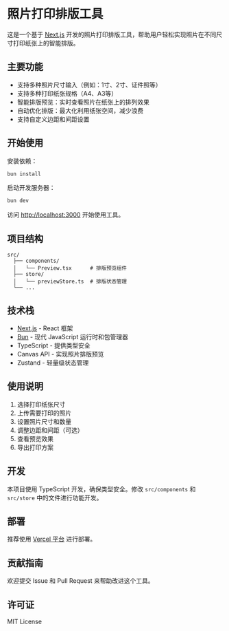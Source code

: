 # 照片打印排版工具

这是一个基于 [Next.js](https://nextjs.org) 开发的照片打印排版工具，帮助用户轻松实现照片在不同尺寸打印纸张上的智能排版。

## 主要功能

- 支持多种照片尺寸输入（例如：1寸、2寸、证件照等）
- 支持多种打印纸张规格（A4、A3等）
- 智能排版预览：实时查看照片在纸张上的排列效果
- 自动优化排版：最大化利用纸张空间，减少浪费
- 支持自定义边距和间距设置

## 开始使用

安装依赖：

```bash
bun install
```

启动开发服务器：

```bash
bun dev
```

访问 [http://localhost:3000](http://localhost:3000) 开始使用工具。

## 项目结构

```
src/
  ├── components/
  │   └── Preview.tsx      # 排版预览组件
  ├── store/
  │   └── previewStore.ts  # 排版状态管理
  └── ...
```

## 技术栈

- [Next.js](https://nextjs.org/) - React 框架
- [Bun](https://bun.sh/) - 现代 JavaScript 运行时和包管理器
- TypeScript - 提供类型安全
- Canvas API - 实现照片排版预览
- Zustand - 轻量级状态管理

## 使用说明

1. 选择打印纸张尺寸
2. 上传需要打印的照片
3. 设置照片尺寸和数量
4. 调整边距和间距（可选）
5. 查看预览效果
6. 导出打印方案

## 开发

本项目使用 TypeScript 开发，确保类型安全。修改 `src/components` 和 `src/store` 中的文件进行功能开发。

## 部署

推荐使用 [Vercel 平台](https://vercel.com/new) 进行部署。

## 贡献指南

欢迎提交 Issue 和 Pull Request 来帮助改进这个工具。

## 许可证

MIT License
